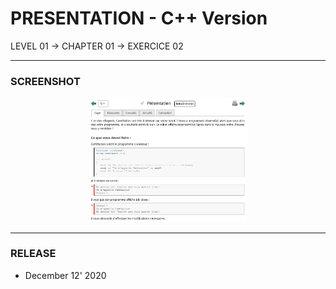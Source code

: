# PRESENTATION - C++ Version
LEVEL 01 -> CHAPTER 01 -> EXERCICE 02

---
### **SCREENSHOT**

<div align="center">
    <img
        src="https://github.com/Ayckinn/CPP/blob/main/FRANCE_IOI/LEVEL_01/Chapter_01/02_Presentation/presentation.png"
        alt="DEMO"
        style="width:50%">
</div>

---
### **RELEASE**

- December 12' 2020